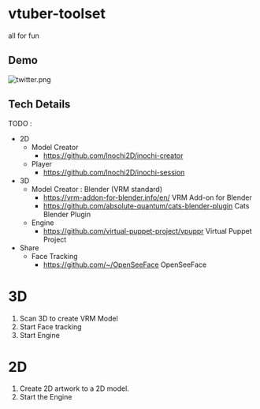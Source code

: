 # vtuber-toolset
all for fun

## Demo

![twitter.png](https://github.com/dreamerc/vtuber-toolset/raw/main/twitter.png)

## Tech Details
TODO :

- 2D
   - Model Creator
      - https://github.com/Inochi2D/inochi-creator
   -  Player
      - https://github.com/Inochi2D/inochi-session
- 3D 
   - Model Creator : Blender (VRM standard)
      - https://vrm-addon-for-blender.info/en/ VRM Add-on for Blender
      - https://github.com/absolute-quantum/cats-blender-plugin Cats Blender Plugin
   - Engine
      - https://github.com/virtual-puppet-project/vpuppr Virtual Puppet Project
- Share
   - Face Tracking
     - https://github.com/~/OpenSeeFace OpenSeeFace

# 3D

1. Scan 3D to create VRM Model
2. Start Face tracking
3. Start Engine

# 2D

1. Create 2D artwork to a 2D model.
2. Start the Engine
